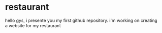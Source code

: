 # restaurant
hello gys, i presente you my first github repository.
i'm working on creating a website for my restaurant
